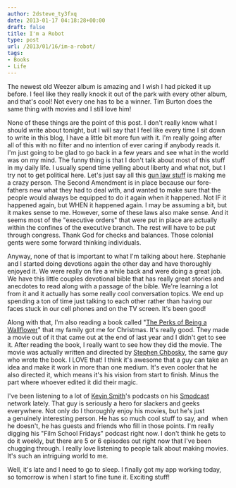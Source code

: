 ```yaml
---
author: 2dsteve_ty3fxq
date: 2013-01-17 04:18:28+00:00
draft: false
title: I'm a Robot
type: post
url: /2013/01/16/im-a-robot/
tags:
- Books
- Life
---
```


The newest old Weezer album is amazing and I wish I had picked it up before. I feel like they really knock it out of the park with every other album, and that's cool! Not every one has to be a winner. Tim Burton does the same thing with movies and I still love him!<!-- more -->

None of these things are the point of this post. I don't really know what I should write about tonight, but I will say that I feel like every time I sit down to write in this blog, I have a little bit more fun with it. I'm really going after all of this with no filter and no intention of ever caring if anybody reads it. I'm just going to be glad to go back in a few years and see what in the world was on my mind. The funny thing is that I don't talk about most of this stuff in my daily life. I usually spend time yelling about liberty and what not, but I try not to get political here. Let's just say all this [gun law stuff](http://www.cnn.com/2013/01/16/politics/guns-congress/index.html?hpt=po_c1) is making me a crazy person. The Second Amendment is in place because our fore-fathers new what they had to deal with, and wanted to make sure that the people would always be equipped to do it again when it happened. Not IF it happened again, but WHEN it happened again. I may be assuming a bit, but it makes sense to me. However, some of these laws also make sense. And it seems most of the "executive orders" that were put in place are actually within the confines of the executive branch. The rest will have to be put through congress. Thank God for checks and balances. Those colonial gents were some forward thinking individuals.

Anyway, none of that is important to what I'm talking about here. Stephanie and I started doing devotions again the other day and have thoroughly enjoyed it. We were really on fire a while back and were doing a great job. We have this little couples devotional bible that has really great stories and anecdotes to read along with a passage of the bible. We're learning a lot from it and it actually has some really cool conversation topics. We end up spending a ton of time just talking to each other rather than having our faces stuck in our cell phones and on the TV screen. It's been good!

Along with that, I'm also reading a book called "[The Perks of Being a Wallflower](http://www.amazon.com/Perks-Being-Wallflower-Stephen-Chbosky/dp/1451696191)" that my family got me for Christmas. It's really good. They made a movie out of it that came out at the end of last year and I didn't get to see it. After reading the book, I really want to see how they did the movie. The movie was actually written and directed by [Stephen Chbosky](http://www.imdb.com/name/nm0154716/), the same guy who wrote the book. I LOVE that! I think it's awesome that a guy can take an idea and make it work in more than one medium. It's even cooler that he also directed it, which means it's his vision from start to finish. Minus the part where whoever edited it did their magic.

I've been listening to a lot of [Kevin Smith](http://www.imdb.com/name/nm0003620/?ref_=fn_al_nm_1)'s podcasts on his [Smodcast](http://smodcast.com/) network lately. That guy is seriously a hero for slackers and geeks everywhere. Not only do I thoroughly enjoy his movies, but he's just a genuinely interesting person. He has so much cool stuff to say, and  when he doesn't, he has guests and friends who fill in those points. I'm really digging his "Film School Fridays" podcast right now. I don't think he gets to do it weekly, but there are 5 or 6 episodes out right now that I've been chugging through. I really love listening to people talk about making movies. It's such an intriguing world to me.

Well, it's late and I need to go to sleep. I finally got my app working today, so tomorrow is when I start to fine tune it. Exciting stuff!
